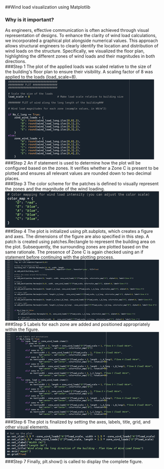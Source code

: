 ##Wind load visualization using Matplotlib
### Why is it important?
As engineers, effective communication is often achieved through visual representation of designs. To enhance the clarity of wind load calculations, we incorporated a graphical plot alongside numerical values. This approach allows structural engineers to clearly identify the location and distribution of wind loads on the structure. Specifically, we visualized the floor plan, highlighting the different zones of wind loads and their magnitudes in both directions.<br>
###Step 1
The plot of the applied loads was scaled relative to the size of the building's floor plan to ensure their visibility. A scaling factor of 8 was applied to the loads (load_scale=8).<br>
![Picture 1](https://github.com/FrederikJM/BIManalyst_g_28/blob/main/A4/Picture1.png)
###Step 2
An if statement is used to determine how the plot will be configured based on the zones. It verifies whether a Zone C is present to be plotted and ensures all relevant values are rounded down to two decimal places.<br>
###Step 3
The color scheme for the patches is defined to visually represent the zones and the magnitude of the wind loading.<br>
![Picture 2](https://github.com/FrederikJM/BIManalyst_g_28/blob/main/A4/Picture2.png)
###Step 4
The plot is initialized using plt.subplots, which creates a figure and axes. The dimensions of the figure are also specified in this step.
A patch is created using patches.Rectangle to represent the building area on the plot. Subsequently, the surrounding zones are plotted based on the same rationale. The presence of Zone C is again checked using an if statement before continuing with the plotting process.<br>
![Picture 3](https://github.com/FrederikJM/BIManalyst_g_28/blob/main/A4/Picture3.png)
###Step 5
Labels for each zone are added and positioned appropriately within the figure.<br>
![Picture 4](https://github.com/FrederikJM/BIManalyst_g_28/blob/main/A4/Picture4.png)
###Step 6
The plot is finalized by setting the axes, labels, title, grid, and other visual elements.<br>
![Picture 5](https://github.com/FrederikJM/BIManalyst_g_28/blob/main/A4/Picture5.png)
###Step 7
Finally, plt.show() is called to display the complete figure.<br>


